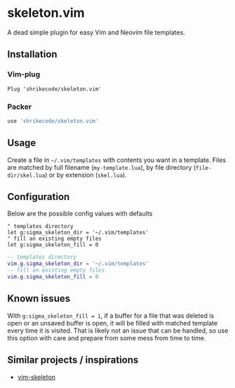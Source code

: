 # skeleton.vim

A dead simple plugin for easy Vim and Neovim file templates.

## Installation

### Vim-plug

```vim
Plug 'shrikecode/skeleton.vim'
```

### Packer

```lua
use 'shrikecode/skeleton.vim'
```

## Usage

Create a file in `~/.vim/templates` with contents you want in a template.
Files are matched by full filename (`my-template.lua`), by file directory
(`file-dir/skel.lua`) or by extension (`skel.lua`).

## Configuration

Below are the possible config values with defaults

```vim
" templates directory
let g:sigma_skeleton_dir = '~/.vim/templates'
" fill an existing empty files
let g:sigma_skeleton_fill = 0
```

```lua
-- templates directory
vim.g.sigma_skeleton_dir = '~/.vim/templates'
-- fill an existing empty files
vim.g.sigma_skeleton_fill = 0
```

## Known issues

With `g:sigma_skeleton_fill = 1`, if a buffer for a file that was deleted is open or an unsaved buffer is open,
it will be filled with matched template every time it is visited. That is likely not an issue that can be handled,
so use this option with care and prepare from some mess from time to time.

## Similar projects / inspirations

- [vim-skeleton](https://github.com/noahfrederick/vim-skeleton)
